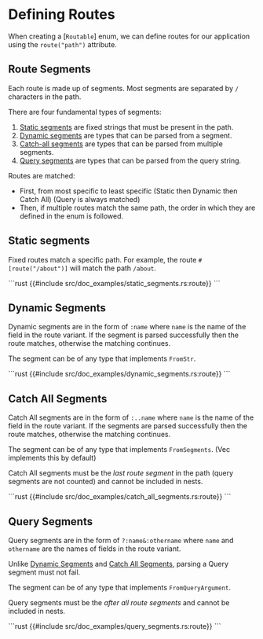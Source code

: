 # Defining Routes

When creating a [`Routable`] enum, we can define routes for our application using the `route("path")` attribute.

## Route Segments

Each route is made up of segments. Most segments are separated by `/` characters in the path.

There are four fundamental types of segments:

1. [Static segments](#static-segments) are fixed strings that must be present in the path.
2. [Dynamic segments](#dynamic-segments) are types that can be parsed from a segment.
3. [Catch-all segments](#catch-all-segments) are types that can be parsed from multiple segments.
4. [Query segments](#query-segments) are types that can be parsed from the query string.

Routes are matched:

- First, from most specific to least specific (Static then Dynamic then Catch All) (Query is always matched)
- Then, if multiple routes match the same path, the order in which they are defined in the enum is followed.

## Static segments

Fixed routes match a specific path. For example, the route `#[route("/about")]` will match the path `/about`.

\```rust
{{#include src/doc_examples/static_segments.rs:route}}
\```

## Dynamic Segments

Dynamic segments are in the form of `:name` where `name` is
the name of the field in the route variant. If the segment is parsed
successfully then the route matches, otherwise the matching continues.

The segment can be of any type that implements `FromStr`.

\```rust
{{#include src/doc_examples/dynamic_segments.rs:route}}
\```

## Catch All Segments

Catch All segments are in the form of `:..name` where `name` is the name of the field in the route variant. If the segments are parsed successfully then the route matches, otherwise the matching continues.

The segment can be of any type that implements `FromSegments`. (Vec<String> implements this by default)

Catch All segments must be the _last route segment_ in the path (query segments are not counted) and cannot be included in nests.

\```rust
{{#include src/doc_examples/catch_all_segments.rs:route}}
\```

## Query Segments

Query segments are in the form of `?:name&:othername` where `name` and `othername` are the names of fields in the route variant.

Unlike [Dynamic Segments](#dynamic-segments) and [Catch All Segments](#catch-all-segments), parsing a Query segment must not fail.

The segment can be of any type that implements `FromQueryArgument`.

Query segments must be the _after all route segments_ and cannot be included in nests.

\```rust
{{#include src/doc_examples/query_segments.rs:route}}
\```

